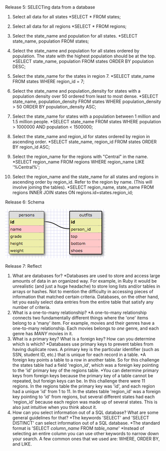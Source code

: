 Release 5: SELECTing data from a database

1. Select all data for all states
  *SELECT * FROM states;

2. Select all data for all regions
  *SELECT * FROM regions;

3. Select the state_name and population for all states.
  *SELECT state_name, population FROM states;

4. Select the state_name and population for all states ordered by population. The state with the highest population should be at the top.
  *SELECT state_name, population FROM states ORDER BY population DESC;

5. Select the state_name for the states in region 7.
  *SELECT state_name FROM states WHERE region_id = 7;

6. Select the state_name and population_density for states with a population density over 50 ordered from least to most dense.
  *SELECT state_name, population_density FROM states WHERE population_density > 50 ORDER BY population_density ASC;

7. Select the state_name for states with a population between 1 million and 1.5 million people.
  *SELECT state_name FROM states WHERE population > 1000000 AND population < 1500000;

8. Select the state_name and region_id for states ordered by region in ascending order.
  *SELECT state_name, region_id FROM states ORDER BY region_id ASC;

9. Select the region_name for the regions with "Central" in the name.
  *SELECT region_name FROM regions WHERE region_name LIKE '%Central%';

10. Select the region_name and the state_name for all states and regions in ascending order by region_id. Refer to the region by name. (This will involve joining the tables).
  *SELECT region_name, state_name FROM regions INNER JOIN states ON regions.id=states.region_id;

Release 6: Schema

![schema](Schema.png)

Release 7: Reflect
1. What are databases for?
  *Databases are used to store and access large amounts of data in an organized way. For example, in Ruby it would be unrealistic (and just a huge headache) to store long lists and/or tables in arrays or hashes. Not to mention the difficulty in accessing pieces of information that matched certain criteria. Databases, on the other hand, let you easily select data entries from the entire table that satisfy any number of criteria.
1. What is a one-to-many relationship?
  *A one-to-many relationship connects two fundamentally different things where the 'one' items belong to a 'many' item. For example, movies and their genres have a one-to-many relationship. Each movies belongs to *one* genre, and each genre has *MANY* movies in it.
1. What is a primary key? What is a foreign key? How can you determine which is which?
  *Databases use primary keys to prevent tables from having duplicate rows. A primary key is the particular identifier (such as SSN, student ID, etc.) that is unique for each record in a table.
  *A foreign key points a table to a row in another table. So for this challenge the states table had a field 'region_id', which was a foreign key pointing to the 'id' primary key of the regions table.
  *You can determine primary keys from foreign keys because the primary key of a table cannot be repeated, but foreign keys can be. In this challenge there were 11 regions. In the regions table the primary key was 'id', and each region had a unique 'id' from 1 to 11. In the states table 'region_id' was a foreign key pointing to 'id' from regions, but several different states had each 'region_id' because each region was made up of several states. This is also just intuitive when you think about it.
1. How can you select information out of a SQL database? What are some general guidelines for that?
  *The keywords 'SELECT' and 'SELECT DISTINCT' can select information out of a SQL database.
  *The standard format is 'SELECT *column_name* FROM *table_name*'
  *Instead of selecting an entire column you can use other keywords to narrow down your search. A few common ones that we used are: WHERE, ORDER BY, and LIKE.